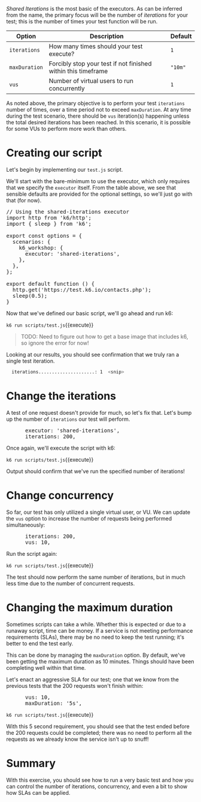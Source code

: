 _Shared Iterations_ is the most basic of the executors. As can be inferred from the name, the primary focus will be the number of _iterations_ for your test; this is the number of times your test function will be run.

| Option        | Description                                                   | Default |
|---------------|---------------------------------------------------------------|---------|
| `iterations`  | How many times should your test execute?                      | `1`     |
| `maxDuration` | Forcibly stop your test if not finished within this timeframe | `"10m"` |
| `vus`         | Number of virtual users to run concurrently                   | `1`     |

As noted above, the primary objective is to perform your test `iterations` number of times, over a time period not to exceed `maxDuration`. At any time during the test scenario, there should be `vus` iteration(s) happening unless the total desired iterations has been reached. In this scenario, it is possible for some VUs to perform more work than others.

# Creating our script
Let's begin by implementing our `test.js` script.

We'll start with the bare-minimum to use the executor, which only requires that we specify the `executor` itself. From the table above, we see that sensible defaults are provided for the optional settings, so we'll just go with that (for now).

<pre class="file" data-filename="test.js" data-target="replace">// Using the shared-iterations executor
import http from 'k6/http';
import { sleep } from 'k6';

export const options = {
  scenarios: {
    k6_workshop: {
      executor: 'shared-iterations',
    },
  },
};

export default function () {
  http.get('https://test.k6.io/contacts.php');
  sleep(0.5);
}
</pre>

Now that we've defined our basic script, we'll go ahead and run k6:

`k6 run scripts/test.js`{{execute}}

> TODO: Need to figure out how to get a base image that includes k6, so ignore the error for now!

Looking at our results, you should see confirmation that we truly ran a single test iteration.

```bash
  iterations.....................: 1  <snip>
```

# Change the iterations
A test of one request doesn't provide for much, so let's fix that. Let's bump up the number of `iterations` our test will perform.

<pre class="file" data-filename="test.js" data-target="insert" data-marker="executor: 'shared-iterations',">
      executor: 'shared-iterations',
      iterations: 200,
</pre>

Once again, we'll execute the script with k6:

`k6 run scripts/test.js`{{execute}}

Output should confirm that we've run the specified number of iterations!

# Change concurrency
So far, our test has only utilized a single virtual user, or VU. We can update the `vus` option to increase the number of requests being performed simultaneously:

<pre class="file" data-filename="test.js" data-target="insert" data-marker="iterations: 200,">
      iterations: 200,
      vus: 10,
</pre>

Run the script again:

`k6 run scripts/test.js`{{execute}}

The test should now perform the same number of iterations, but in much less time due to the number of concurrent requests.

# Changing the maximum duration
Sometimes scripts can take a while. Whether this is expected or due to a runaway script, time can be money. If a service is not meeting performance requirements (SLAs), there may be no need to keep the test running; it's better to end the test early.

This can be done by managing the `maxDuration` option. By default, we've been getting the maximum duration as 10 minutes. Things should have been completing well within that time. 

Let's enact an aggressive SLA for our test; one that we know from the previous tests that the 200 requests won't finish within: 

<pre class="file" data-filename="test.js" data-target="insert" data-marker="vus: 10,">
      vus: 10,
      maxDuration: '5s',
</pre>

`k6 run scripts/test.js`{{execute}}

With this 5 second requirement, you should see that the test ended before the 200 requests could be completed; there was no need to perform all the requests as we already know the service isn't up to snuff!

# Summary
With this exercise, you should see how to run a very basic test and how you can control the number of iterations, concurrency, and even a bit to show how SLAs can be applied.

